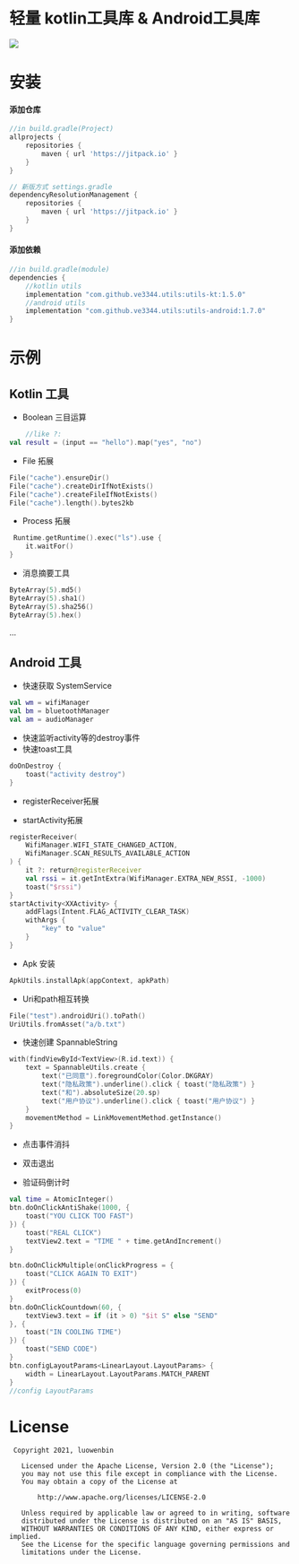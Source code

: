 # 轻量 kotlin工具库 & Android工具库
[![](https://jitpack.io/v/ve3344/utils.svg)](https://jitpack.io/#ve3344/utils)

# 安装

#### 添加仓库

```groovy
//in build.gradle(Project)
allprojects {
    repositories {
        maven { url 'https://jitpack.io' }
    }
}

// 新版方式 settings.gradle
dependencyResolutionManagement {
    repositories {
        maven { url 'https://jitpack.io' }
    }
}
```

#### 添加依赖

```groovy
//in build.gradle(module)
dependencies {
    //kotlin utils
    implementation "com.github.ve3344.utils:utils-kt:1.5.0"
    //android utils
    implementation "com.github.ve3344.utils:utils-android:1.7.0"
}
```

# 示例

## Kotlin 工具

- Boolean 三目运算

```kotlin
    //like ?:
val result = (input == "hello").map("yes", "no")
```

- File 拓展

```kotlin
File("cache").ensureDir()
File("cache").createDirIfNotExists()
File("cache").createFileIfNotExists()
File("cache").length().bytes2kb
```

- Process 拓展

```kotlin
 Runtime.getRuntime().exec("ls").use {
    it.waitFor()
}
```

- 消息摘要工具

```kotlin
ByteArray(5).md5()
ByteArray(5).sha1()
ByteArray(5).sha256()
ByteArray(5).hex()
```

...

## Android 工具

- 快速获取 SystemService

```kotlin
val wm = wifiManager
val bm = bluetoothManager
val am = audioManager

```

- 快速监听activity等的destroy事件
- 快速toast工具
```kotlin
doOnDestroy {
    toast("activity destroy")
}
```


- registerReceiver拓展

- startActivity拓展

```kotlin
registerReceiver(
    WifiManager.WIFI_STATE_CHANGED_ACTION,
    WifiManager.SCAN_RESULTS_AVAILABLE_ACTION
) {
    it ?: return@registerReceiver
    val rssi = it.getIntExtra(WifiManager.EXTRA_NEW_RSSI, -1000)
    toast("$rssi")
}
startActivity<XXActivity> {
    addFlags(Intent.FLAG_ACTIVITY_CLEAR_TASK)
    withArgs {
        "key" to "value"
    }
}
```

- Apk 安装

```kotlin
ApkUtils.installApk(appContext, apkPath)
```

- Uri和path相互转换

```kotlin
File("test").androidUri().toPath()
UriUtils.fromAsset("a/b.txt")
```

- 快速创建 SpannableString

```kotlin
with(findViewById<TextView>(R.id.text)) {
    text = SpannableUtils.create {
        text("已同意").foregroundColor(Color.DKGRAY)
        text("隐私政策").underline().click { toast("隐私政策") }
        text("和").absoluteSize(20.sp)
        text("用户协议").underline().click { toast("用户协议") }
    }
    movementMethod = LinkMovementMethod.getInstance()
}
```

- 点击事件消抖 

- 双击退出

- 验证码倒计时

```kotlin
val time = AtomicInteger()
btn.doOnClickAntiShake(1000, {
    toast("YOU CLICK TOO FAST")
}) {
    toast("REAL CLICK")
    textView2.text = "TIME " + time.getAndIncrement()
}

btn.doOnClickMultiple(onClickProgress = {
    toast("CLICK AGAIN TO EXIT")
}) {
    exitProcess(0)
}
btn.doOnClickCountdown(60, {
    textView3.text = if (it > 0) "$it S" else "SEND"
}, {
    toast("IN COOLING TIME")
}) {
    toast("SEND CODE")
}
btn.configLayoutParams<LinearLayout.LayoutParams> {
    width = LinearLayout.LayoutParams.MATCH_PARENT
}
//config LayoutParams
```



# License

``` license
 Copyright 2021, luowenbin 
  
   Licensed under the Apache License, Version 2.0 (the "License");
   you may not use this file except in compliance with the License.
   You may obtain a copy of the License at 
 
       http://www.apache.org/licenses/LICENSE-2.0 

   Unless required by applicable law or agreed to in writing, software
   distributed under the License is distributed on an "AS IS" BASIS,
   WITHOUT WARRANTIES OR CONDITIONS OF ANY KIND, either express or implied.
   See the License for the specific language governing permissions and
   limitations under the License.
```